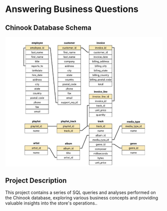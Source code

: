 # Answering Business Questions
## Chinook Database Schema

![Chinook Database Schema](./Chinook%20database%20schema.jpg)

## Project Description
This project contains a series of SQL queries and analyses performed on the Chinook database, exploring various business concepts and providing valuable insights into the store's operations..
